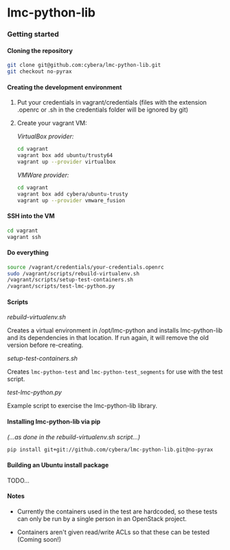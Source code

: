 lmc-python-lib
==============

### Getting started

#### Cloning the repository

```bash
git clone git@github.com:cybera/lmc-python-lib.git
git checkout no-pyrax
```

#### Creating the development environment

1. Put your credentials in vagrant/credentials (files with the extension .openrc or .sh in the credentials folder will be ignored by git)

2. Create your vagrant VM:

	*VirtualBox provider:*

	```bash
	cd vagrant
	vagrant box add ubuntu/trusty64
	vagrant up --provider virtualbox
	```

	*VMWare provider:*

	```bash
	cd vagrant
	vagrant box add cybera/ubuntu-trusty
	vagrant up --provider vmware_fusion
	```

#### SSH into the VM

```bash
cd vagrant
vagrant ssh
```

#### Do everything

```bash
source /vagrant/credentials/your-credentials.openrc
sudo /vagrant/scripts/rebuild-virtualenv.sh
/vagrant/scripts/setup-test-containers.sh
/vagrant/scripts/test-lmc-python.py
```

#### Scripts

*rebuild-virtualenv.sh*

Creates a virtual environment in /opt/lmc-python and installs lmc-python-lib and its dependencies in that location. If run again, it will remove the old version before re-creating.

*setup-test-containers.sh*

Creates `lmc-python-test` and `lmc-python-test_segments` for use with the test script.

*test-lmc-python.py*

Example script to exercise the lmc-python-lib library.

#### Installing lmc-python-lib via pip

*(...as done in the rebuild-virtualenv.sh script...)*

```bash
pip install git+git://github.com/cybera/lmc-python-lib.git@no-pyrax
```

#### Building an Ubuntu install package

TODO...

#### Notes

- Currently the containers used in the test are hardcoded, so these tests can only be run by a single person in an OpenStack project.

- Containers aren't given read/write ACLs so that these can be tested (Coming soon!)
